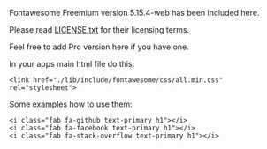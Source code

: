 
Fontawesome Freemium version 5.15.4-web has been included here.

Please read [LICENSE.txt](LICENSE.txt) for their licensing terms.

Feel free to add Pro version here if you have one.

In your apps main html file do this:
```
<link href="./lib/include/fontawesome/css/all.min.css" rel="stylesheet">
```
Some examples how to use them:
```
<i class="fab fa-github text-primary h1"></i>
<i class="fab fa-facebook text-primary h1"></i>
<i class="fab fa-stack-overflow text-primary h1"></i>
```
